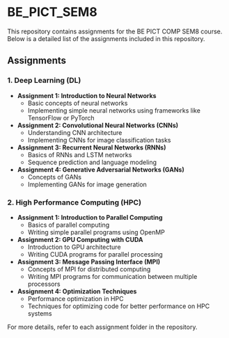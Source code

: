 # BE_PICT_SEM8

This repository contains assignments for the BE PICT COMP SEM8 course. Below is a detailed list of the assignments included in this repository.

## Assignments

### 1. Deep Learning (DL)
- **Assignment 1: Introduction to Neural Networks**
  - Basic concepts of neural networks
  - Implementing simple neural networks using frameworks like TensorFlow or PyTorch
- **Assignment 2: Convolutional Neural Networks (CNNs)**
  - Understanding CNN architecture
  - Implementing CNNs for image classification tasks
- **Assignment 3: Recurrent Neural Networks (RNNs)**
  - Basics of RNNs and LSTM networks
  - Sequence prediction and language modeling
- **Assignment 4: Generative Adversarial Networks (GANs)**
  - Concepts of GANs
  - Implementing GANs for image generation

### 2. High Performance Computing (HPC)
- **Assignment 1: Introduction to Parallel Computing**
  - Basics of parallel computing
  - Writing simple parallel programs using OpenMP
- **Assignment 2: GPU Computing with CUDA**
  - Introduction to GPU architecture
  - Writing CUDA programs for parallel processing
- **Assignment 3: Message Passing Interface (MPI)**
  - Concepts of MPI for distributed computing
  - Writing MPI programs for communication between multiple processors
- **Assignment 4: Optimization Techniques**
  - Performance optimization in HPC
  - Techniques for optimizing code for better performance on HPC systems

For more details, refer to each assignment folder in the repository.
